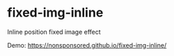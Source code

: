# fixed-img-inline
Inline position fixed image effect

Demo: https://nonsponsored.github.io/fixed-img-inline/
